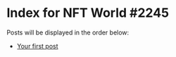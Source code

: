 # Index for NFT World #2245
Posts will be displayed in the order below:

- [Your first post](./001-first.md)

